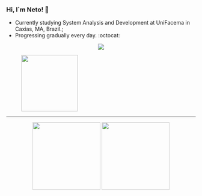 ### <p>Hi, I`m Neto! 👋</p>
- Currently studying System Analysis and Development at UniFacema in Caxias, MA, Brazil.; <br>
- Progressing gradually every day. :octocat:


<p align="center">
  <a href="https://skillicons.dev">
    <img src="https://skillicons.dev/icons?i=php,py,mysql,dotnet,github,git,html,css,vscode,visualstudio" />
  </a>
</p>

<img style="padding-left: 40px; " align="center" height="150" src="https://media1.tenor.com/m/Ci4t4CiN7yEAAAAC/boruto-karma-naruto.gif"  /> 

<hr>

<p align='center'>
  <img height="180em" src="https://github-readme-stats.vercel.app/api?username=NetoSantosOP7&show_icons=true&theme=radical&count_private=true"/>
  <img height="180em" src="https://github-readme-stats.vercel.app/api/top-langs/?username=NetoSantosOP7&layout=compact&theme=radical"/>
</p>

